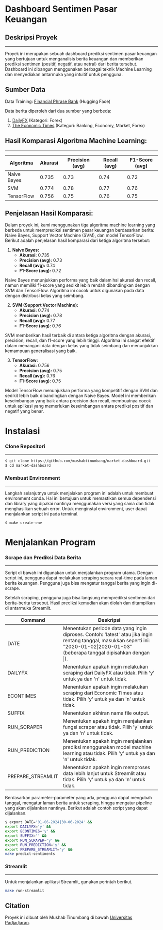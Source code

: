 # Dashboard Sentimen Pasar Keuangan

## Deskripsi Proyek
---------------------
Proyek ini merupakan sebuah dashboard prediksi sentimen pasar keuangan yang bertujuan untuk menganalisis berita keuangan dan memberikan prediksi sentimen (positif, negatif, atau netral) dari berita tersebut. Dashboard ini dibangun menggunakan berbagai teknik Machine Learning dan menyediakan antarmuka yang intuitif untuk pengguna.

## Sumber Data
Data Training:
[Financial Phrase Bank](https://huggingface.co/datasets/financial_phrasebank) (Hugging Face)

Data berita diperoleh dari dua sumber yang berbeda:
1. [DailyFX](https://www.dailyfx.com) (Kategori: Forex)
2. [The Economic Times](https://economictimes.indiatimes.com) (Kategori: Banking, Economy, Market, Forex)


## Hasil Komparasi Algoritma Machine Learning:
----------------------------------------------
| Algoritma    | Akurasi | Precision (avg) | Recall (avg) | F1-Score (avg) |
|--------------|---------|-----------------|--------------|----------------|
| Naive Bayes  | 0.735   | 0.73            | 0.74         | 0.72           |
| SVM          | 0.774   | 0.78            | 0.77         | 0.76           |
| TensorFlow   | 0.756   | 0.75            | 0.76         | 0.75           |


## Penjelasan Hasil Komparasi:

Dalam proyek ini, kami menggunakan tiga algoritma machine learning yang berbeda untuk memprediksi sentimen pasar keuangan berdasarkan berita: Naive Bayes, Support Vector Machine (SVM), dan model TensorFlow. Berikut adalah penjelasan hasil komparasi dari ketiga algoritma tersebut:

1. **Naive Bayes:**
   - **Akurasi:** 0.735
   - **Precision (avg):** 0.73
   - **Recall (avg):** 0.74
   - **F1-Score (avg):** 0.72

Naive Bayes menunjukkan performa yang baik dalam hal akurasi dan recall, namun memiliki f1-score yang sedikit lebih rendah dibandingkan dengan SVM dan TensorFlow. Algoritma ini cocok untuk digunakan pada data dengan distribusi kelas yang seimbang.

2. **SVM (Support Vector Machine):**
   - **Akurasi:** 0.774
   - **Precision (avg):** 0.78
   - **Recall (avg):** 0.77
   - **F1-Score (avg):** 0.76

SVM memberikan hasil terbaik di antara ketiga algoritma dengan akurasi, precision, recall, dan f1-score yang lebih tinggi. Algoritma ini sangat efektif dalam menangani data dengan kelas yang tidak seimbang dan menunjukkan kemampuan generalisasi yang baik.

3. **TensorFlow:**
   - **Akurasi:** 0.756
   - **Precision (avg):** 0.75
   - **Recall (avg):** 0.76
   - **F1-Score (avg):** 0.75

Model TensorFlow menunjukkan performa yang kompetitif dengan SVM dan sedikit lebih baik dibandingkan dengan Naive Bayes. Model ini memberikan keseimbangan yang baik antara precision dan recall, membuatnya cocok untuk aplikasi yang memerlukan keseimbangan antara prediksi positif dan negatif yang benar.

Instalasi
============
### Clone Repositori
-----------
```bash
$ git clone https://github.com/mushabtinumbang/market-dashboard.git
$ cd market-dashboard
```
### Membuat Environment
-----------
Langkah selanjutnya untuk menjalakan program ini adalah untuk membuat environment conda. Hal ini bertujuan untuk memastikan semua dependensi dan library yang dipakai nantinya menggunakan versi yang sama dan tidak menghasilkan sebuah error. Untuk menginstal environment, user dapat menjalankan script ini pada terminal.
```bash
$ make create-env
```


Menjalankan Program
===
### Scrape dan Prediksi Data Berita
-----------
Script di bawah ini digunakan untuk menjalankan program utama. Dengan script ini, pengguna dapat melakukan scraping secara real-time pada laman berita keuangan. Pengguna juga bisa mengatur tanggal berita yang ingin di-scrape.

Setelah scraping, pengguna juga bisa langsung memprediksi sentimen dari berita-berita tersebut. Hasil prediksi kemudian akan diolah dan ditampilkan di antarmuka Streamlit.


| Command         | Deskripsi |
|-----------------|------------|
| DATE            | Menentukan periode data yang ingin diproses. Contoh: 'latest' atau jika ingin rentang tanggal, masukkan seperti ini: "2020-01-02\|2020-01-03" (beberapa tanggal dipisahkan dengan \|). |
| DAILYFX         | Menentukan apakah ingin melakukan scraping dari DailyFX atau tidak. Pilih 'y' untuk ya dan 'n' untuk tidak. |
| ECONTIMES       | Menentukan apakah ingin melakukan scraping dari Economic Times atau tidak. Pilih 'y' untuk ya dan 'n' untuk tidak. |
| SUFFIX          | Menentukan akhiran nama file output. |
| RUN_SCRAPER     | Menentukan apakah ingin menjalankan fungsi scraper atau tidak. Pilih 'y' untuk ya dan 'n' untuk tidak. |
| RUN_PREDICTION  | Menentukan apakah ingin menjalankan prediksi menggunakan model machine learning atau tidak. Pilih 'y' untuk ya dan 'n' untuk tidak. |
| PREPARE_STREAMLIT | Menentukan apakah ingin memproses data lebih lanjut untuk Streamlit atau tidak. Pilih 'y' untuk ya dan 'n' untuk tidak. |

Berdasarkan parameter-parameter yang ada, pengguna dapat mengubah tanggal, mengatur laman berita untuk scraping, hingga mengatur pipeline yang akan dijalankan nantinya. Berikut adalah contoh script yang dapat dijalankan.

```bash
$ export DATE='01-06-2024|30-06-2024' &&
export DAILYFX='y' &&
export ECONTIMES='y' &&
export SUFFIX='' &&
export RUN_SCRAPER='y' &&
export RUN_PREDICTION='y' &&
export PREPARE_STREAMLIT='y' &&
make predict-sentiments
```

### Streamlit
-----------
Untuk menjalankan aplikasi Streamlit, gunakan perintah berikut.
```bash
make run-streamlit
```

## Citation

Proyek ini dibuat oleh Mushab Tinumbang di bawah [Universitas Padjadjaran](https://www.unpad.ac.id/).

